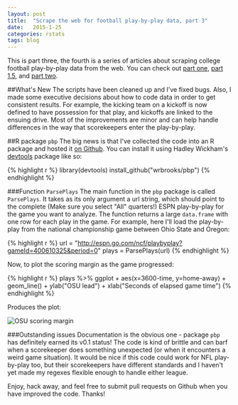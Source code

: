 ```yaml
---
layout: post
title:  "Scrape the web for football play-by-play data, part 3"
date:   2015-1-25
categories: rstats
tags: blog
---
```


This is part three, the fourth is a series of articles about scraping college football play-by-play data from the web. You can check out [part one](http://somesquares.org/blog/2013/9/parse-web-football-play-play-data-part-1), [part 1.5](http://somesquares.org/blog/2013/9/scrape-web-football-play-play-data-part-15), and [part two](http://somesquares.org/blog/2013/9/scrape-web-football-play-play-data-part-2).

##What's New
The scripts have been cleaned up and I've fixed bugs. Also, I made some executive decisions about how to code data in order to get consistent results. For example, the kicking team on a kickoff is now defined to have possession for that play, and kickoffs are linked to the ensuing drive. Most of the improvements are minor and can help handle differences in the way that scorekeepers enter the play-by-play.

##R package `pbp`
The big news is that I've collected the code into an R package and hosted it [on Github](//github.com/wrbrooks/pbp). You can install it using Hadley Wickham's [devtools](http://www.rstudio.com/products/rpackages/devtools/) package like so:

{% highlight r %}
library(devtools)
install_github("wrbrooks/pbp")
{% endhighlight %}

###Function `ParsePlays`
The main function in the `pbp` package is called `ParsePlays`. It takes as its only argument a url string, which should point to the complete (Make sure you select "All" quarters!) ESPN play-by-play for the game you want to analyze. The function returns a large `data.frame` with one row for each play in the game. For example, here I'll load the play-by-play from the national championship game between Ohio State and Oregon:

{% highlight r %}
url = "http://espn.go.com/ncf/playbyplay?gameId=400610325&period=0"
plays = ParsePlays(url)
{% endhighlight %}

Now, to plot the scoring margin as the game progressed:

{% highlight r %}
plays %>% ggplot + aes(x=3600-time, y=home-away) +
	geom_line() + ylab("OSU lead") +
	xlab("Seconds of elapsed game time")
{% endhighlight %}

Produces the plot:

![OSU scoring margin](//somesquares.org/images/2015/1/25/margin.png)


###Outstanding issues
Documentation is the obvious one - package `pbp` has definitely earned its v0.1 status! The code is kind of brittle and can barf when a scorekeeper does something unexpected (or when it encounters a weird game situation). It would be nice if this code could work for NFL play-by-play too, but their scorekeepers have different standards and I haven't yet made my regexes flexible enough to handle either league.

Enjoy, hack away, and feel free to submit pull requests on Github when you have improved the code. Thanks!

